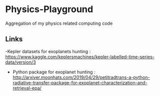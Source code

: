 # Physics-Playground
Aggregation of my physics related computing code

## Links
-Kepler datasets for exoplanets hunting : https://www.kaggle.com/keplersmachines/kepler-labelled-time-series-data/version/3
- Python package for exoplanet hunting : http://arxiver.moonhats.com/2019/04/29/petitradtrans-a-python-radiative-transfer-package-for-exoplanet-characterization-and-retrieval-epa/
